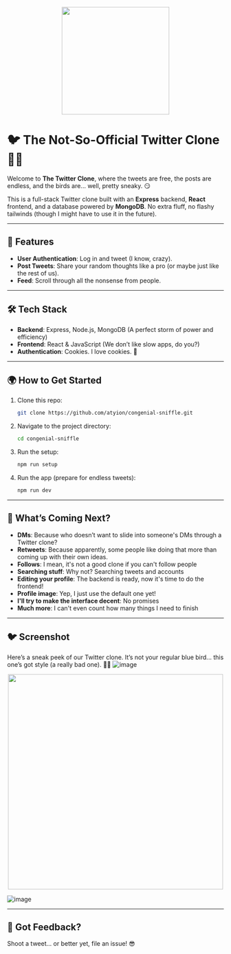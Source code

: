 <p align="center">
  <img src="https://github.com/user-attachments/assets/3229357e-b7ff-4f23-bf31-4ea9a7648347" width="250" height="250" />
</p>

# 🐦 **The Not-So-Official Twitter Clone** 🕵️‍♂️

Welcome to **The Twitter Clone**, where the tweets are free, the posts are endless, and the birds are... well, pretty sneaky. 😏

This is a full-stack Twitter clone built with an **Express** backend, **React** frontend, and a database powered by **MongoDB**. No extra fluff, no flashy tailwinds (though I might have to use it in the future). 

---

## 🚀 Features
- **User Authentication**: Log in and tweet (I know, crazy).
- **Post Tweets**: Share your random thoughts like a pro (or maybe just like the rest of us).
- **Feed**: Scroll through all the nonsense from people.

---

## 🛠️ Tech Stack
- **Backend**: Express, Node.js, MongoDB (A perfect storm of power and efficiency)
- **Frontend**: React & JavaScript (We don’t like slow apps, do you?)
- **Authentication**: Cookies. I love cookies. 🍪

---

## 🌍 How to Get Started

1. Clone this repo:
   ```bash
   git clone https://github.com/atyion/congenial-sniffle.git
   ```


2. Navigate to the project directory:
   ```bash
   cd congenial-sniffle
   ```

3. Run the setup:
   ```bash
   npm run setup
   ```

5. Run the app (prepare for endless tweets):
   ```bash
   npm run dev
   ```

---

## 🎯 What’s Coming Next?

- **DMs**: Because who doesn’t want to slide into someone's DMs through a Twitter clone?
- **Retweets**: Because apparently, some people like doing that more than coming up with their own ideas.
- **Follows**: I mean, it's not a good clone if you can't follow people
- **Searching stuff**: Why not? Searching tweets and accounts
- **Editing your profile**: The backend is ready, now it's time to do the frontend!
- **Profile image**: Yep, I just use the default one yet!
- **I'll try to make the interface decent**: No promises
- **Much more**: I can't even count how many things I need to finish

---

## 🐦 Screenshot

Here’s a sneak peek of our Twitter clone. It’s not your regular blue bird... this one’s got style (a really bad one). 🕵️‍♂️
![image](https://github.com/user-attachments/assets/49bcc5d4-9683-49c1-b115-a70caa716166)
<p align="center">
  <img src="https://github.com/user-attachments/assets/149ff31e-95b5-464f-9163-172b37821b5b" height="500" />
</p>

![image](https://github.com/user-attachments/assets/593bc1bc-5bfb-4ada-a145-e0ab9b45545d)





---

## 🤔 Got Feedback?

Shoot a tweet… or better yet, file an issue! 😎
